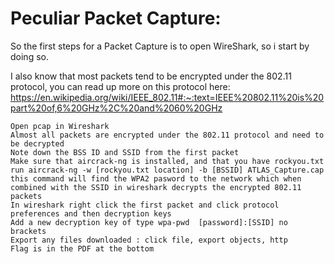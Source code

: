 # Peculiar Packet Capture:
So the first steps for a Packet Capture is to open WireShark, so i start by doing so.

I also know that most packets tend to be encrypted under the 802.11 protocol, you can read up more on this protocol here:
https://en.wikipedia.org/wiki/IEEE_802.11#:~:text=IEEE%20802.11%20is%20part%20of,6%20GHz%2C%20and%2060%20GHz

```
Open pcap in Wireshark
Almost all packets are encrypted under the 802.11 protocol and need to be decrypted
Note down the BSS ID and SSID from the first packet
Make sure that aircrack-ng is installed, and that you have rockyou.txt
run aircrack-ng -w [rockyou.txt location] -b [BSSID] ATLAS_Capture.cap
this command will find the WPA2 pasword to the network which when combined with the SSID in wireshark decrypts the encrypted 802.11 packets
In wireshark right click the first packet and click protocol preferences and then decryption keys
Add a new decryption key of type wpa-pwd  [password]:[SSID] no brackets
Export any files downloaded : click file, export objects, http
Flag is in the PDF at the bottom
```
